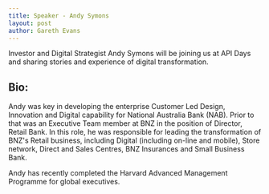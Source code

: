 ```yaml
---
title: Speaker - Andy Symons
layout: post
author: Gareth Evans
---
```


Investor and Digital Strategist Andy Symons will be joining us at API Days and sharing stories and experience of digital transformation.

## Bio:

Andy was key in developing the enterprise Customer Led Design, Innovation and Digital capability for National Australia Bank (NAB).  Prior to that was an  Executive Team member at BNZ in the position of Director, Retail Bank. In this role, he was responsible for leading the transformation of BNZ's Retail business, including Digital (including on-line and mobile), Store network, Direct and Sales Centres, BNZ Insurances and Small Business Bank. 
 
Andy has recently completed the Harvard Advanced Management Programme for global executives.